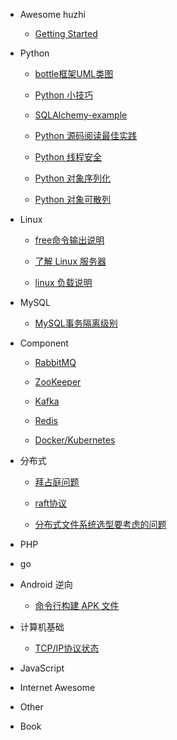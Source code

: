 * Awesome huzhi

	* [Getting Started](https://github.com/lanzhiwang/awesome-huzhi/wiki)

* Python

	* [bottle框架UML类图](https://github.com/lanzhiwang/awesome-huzhi/wiki/learn_bottle)

	* [Python 小技巧](https://github.com/lanzhiwang/awesome-huzhi/wiki/Python_Tips)

	* [SQLAlchemy-example](https://github.com/lanzhiwang/awesome-huzhi/wiki/SQLAlchemy-example)

    * [Python 源码阅读最佳实践](https://github.com/lanzhiwang/awesome-huzhi/wiki/Source-reading)

	* [Python 线程安全](https://github.com/lanzhiwang/awesome-huzhi/wiki/python-thread-safe)

	* [Python 对象序列化](https://github.com/lanzhiwang/awesome-huzhi/wiki/Python-object-serialization)

	* [Python 对象可散列](https://github.com/lanzhiwang/awesome-huzhi/wiki/Python-object-hash)

* Linux

	* [free命令输出说明](https://github.com/lanzhiwang/awesome-huzhi/wiki/free-output-explanation)

	* [了解 Linux 服务器](https://github.com/lanzhiwang/awesome-huzhi/wiki/Linux-Explore)

	* [linux 负载说明](https://github.com/lanzhiwang/awesome-huzhi/wiki/linux-load-explanation)

* MySQL

	* [MySQL事务隔离级别](https://github.com/lanzhiwang/awesome-huzhi/wiki/mysql-transaction-isolation)

* Component

	* [RabbitMQ](https://github.com/lanzhiwang/awesome-huzhi/wiki/RabbitMQ)

	* [ZooKeeper](https://github.com/lanzhiwang/awesome-huzhi/wiki/ZooKeeper-base)

	* [Kafka](https://github.com/lanzhiwang/awesome-huzhi/wiki/kafka-base)

	* [Redis](https://github.com/lanzhiwang/awesome-huzhi/wiki/redis)

	* [Docker/Kubernetes](https://github.com/lanzhiwang/awesome-huzhi/wiki/docker-and-kubernetes)

* 分布式

	* [拜占庭问题](https://github.com/lanzhiwang/awesome-huzhi/wiki/The_Byzantine_General_Problem)

	* [raft协议](https://github.com/lanzhiwang/awesome-huzhi/wiki/raft)

	* [分布式文件系统选型要考虑的问题](https://github.com/lanzhiwang/awesome-huzhi/wiki/distributed-file-system)

* PHP

* go

* Android 逆向

	* [命令行构建 APK 文件](https://github.com/lanzhiwang/apk-Dynamic-Analysis/blob/master/apk_build.md)

* 计算机基础

	* [TCP/IP协议状态](https://github.com/lanzhiwang/awesome-huzhi/wiki/tcp-ip-status)

* JavaScript

* Internet Awesome

* Other

* Book